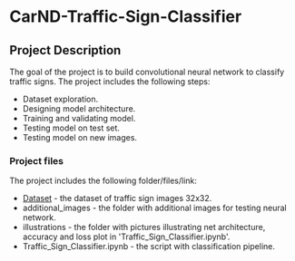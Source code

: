 # CarND-Traffic-Sign-Classifier
## Project Description

The goal of the project is to build convolutional neural network to classify traffic signs. The project includes the following steps:
- Dataset exploration.
- Designing model architecture.
- Training and validating model.
- Testing model on test set.
- Testing model on new images.

### Project files
The project includes the following folder/files/link:
- [Dataset](https://d17h27t6h515a5.cloudfront.net/topher/2017/February/5898cd6f_traffic-signs-data/traffic-signs-data.zip) - the dataset of traffic sign images 32x32.
- additional_images - the folder with additional images for testing neural network.
- illustrations - the folder with pictures illustrating net architecture, accuracy and loss plot in 'Traffic_Sign_Classifier.ipynb'.
- Traffic_Sign_Classifier.ipynb - the script with classification pipeline.
